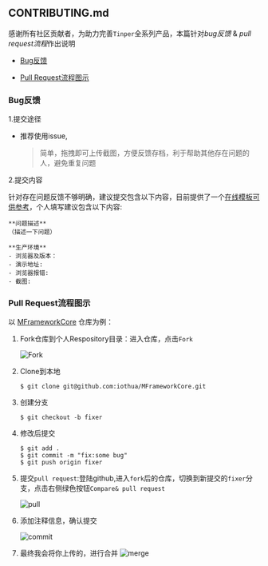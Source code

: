 ## CONTRIBUTING.md

感谢所有社区贡献者，为助力完善`Tinper`全系列产品，本篇针对*bug反馈* & *pull request流程*作出说明

* [Bug反馈](#bug)

* [Pull Request流程图示](#pull)


<h3 id="bug">Bug反馈</h3>

1.提交途径

* 推荐使用issue,

  >  简单，拖拽即可上传截图，方便反馈存档，利于帮助其他存在问题的人，避免重复问题

 2.提交内容

针对存在问题反馈不够明确，建议提交包含以下内容，目前提供了一个[在线模板可供参考](https://github.com/iothua/MFrameworkCore/issues/new?template=----.md)，个人填写建议包含以下内容:

```
**问题描述**
（描述一下问题）

**生产环境** 
- 浏览器及版本： 
- 演示地址: 
- 浏览器报错: 
- 截图:
```

<h3 id="pull">Pull Request流程图示</h3>

以 [MFrameworkCore](https://github.com/iothua/MFrameworkCore) 仓库为例：

1. Fork仓库到个人Respository目录：进入仓库，点击`Fork`

   ![Fork](https://github.com/iothua/MFrameworkCore/blob/develop/WikiPng/fork.jpg)

2. Clone到本地

   ```
   $ git clone git@github.com:iothua/MFrameworkCore.git
   ```

3. 创建分支

   ```
   $ git checkout -b fixer
   ```

4. 修改后提交

   ```
   $ git add .
   $ git commit -m "fix:some bug"
   $ git push origin fixer
   ```

5. 提交`pull request`:登陆github,进入`fork`后的仓库，切换到新提交的`fixer`分支，点击右侧绿色按钮`Compare& pull request`

   ![pull](https://github.com/iothua/MFrameworkCore/blob/develop/WikiPng/compare.jpg)

6. 添加注释信息，确认提交

   ![commit](https://github.com/iothua/MFrameworkCore/blob/develop/WikiPng/pull%20request.jpg)
   ​
7. 最终我会将你上传的，进行合并
   ![merge](https://github.com/iothua/MFrameworkCore/blob/develop/WikiPng/merge.jpg)
